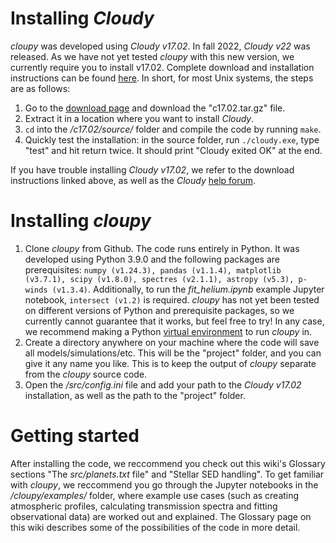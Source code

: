 # Installing _Cloudy_

_cloupy_ was developed using _Cloudy v17.02_. In fall 2022, _Cloudy v22_ was released. As we have not yet tested _cloupy_ with this new version, we currently require you to install v17.02. Complete download and installation instructions can be found [here](https://trac.nublado.org/wiki/StepByStep). In short, for most Unix systems, the steps are as follows:

1. Go to the [download page](https://data.nublado.org/cloudy_releases/c17/old/) and  download the "c17.02.tar.gz" file.
2. Extract it in a location where you want to install _Cloudy_.
3. `cd` into the _/c17.02/source/_ folder and compile the code by running `make`.
4. Quickly test the installation: in the source folder, run `./cloudy.exe`, type "test" and hit return twice. It should print "Cloudy exited OK" at the end.

If you have trouble installing _Cloudy v17.02_, we refer to the download instructions linked above, as well as the _Cloudy_ [help forum](https://cloudyastrophysics.groups.io/g/Main/topics).

# Installing _cloupy_

1. Clone _cloupy_ from Github. The code runs entirely in Python. It was developed using Python 3.9.0 and the following packages are prerequisites: `numpy (v1.24.3), pandas (v1.1.4), matplotlib (v3.7.1), scipy (v1.8.0), spectres (v2.1.1), astropy (v5.3), p-winds (v1.3.4)`. Additionally, to run the *fit_helium.ipynb* example Jupyter notebook, `intersect (v1.2)` is required. _cloupy_ has not yet been tested on different versions of Python and prerequisite packages, so we currently cannot guarantee that it works, but feel free to try! In any case, we recommend making a Python [virtual environment](https://realpython.com/python-virtual-environments-a-primer/) to run _cloupy_ in.
2. Create a directory anywhere on your machine where the code will save all models/simulations/etc. This will be the "project" folder, and you can give it any name you like. This is to keep the output of _cloupy_ separate from the _cloupy_ source code.
3. Open the _/src/config.ini_ file and add your path to the _Cloudy v17.02_ installation, as well as the path to the "project" folder.

# Getting started

After installing the code, we reccommend you check out this wiki's Glossary sections "The _src/planets.txt_ file" and "Stellar SED handling". To get familiar with _cloupy_, we reccommend you go through the Jupyter notebooks in the _/cloupy/examples/_ folder, where example use cases (such as creating atmospheric profiles, calculating transmission spectra and fitting observational data) are worked out and explained. The Glossary page on this wiki describes some of the possibilities of the code in more detail.